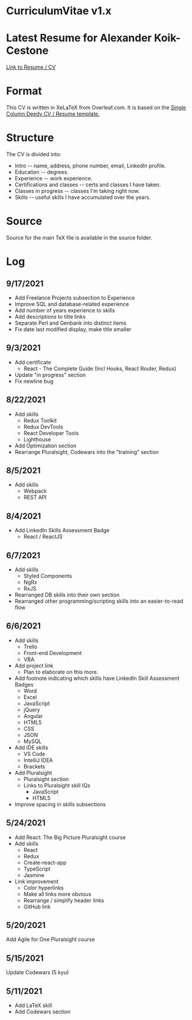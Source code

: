 # CurriculumVitae v1.x

# Latest Resume for Alexander Koik-Cestone

<a href="/CurriculumVitae/Alexander_Koik-Cestone_resume.pdf">Link to Resume / CV</a>

# Format

This CV is written in XeLaTeX from Overleaf.com. It is based on the <a href="https://www.overleaf.com/latex/templates/single-column-deedy-cv-slash-resume-template/zwyxmkbrfgtz">Single Column Deedy CV / Resume template.</a>

# Structure

The CV is divided into:

- Intro -- name, address, phone number, email, LinkedIn profile.
- Education -- degrees.
- Experience -- work experience.
- Certifications and classes -- certs and classes I have taken.
- Classes in progress -- classes I'm taking right now.
- Skills -- useful skills I have accumulated over the years.

# Source

Source for the main TeX file is available in the source folder.

# Log

## 9/17/2021
- Add Freelance Projects subsection to Experience
- Improve SQL and database-related experience
- Add number of years experience to skills
- Add descriptions to title links
- Separate Perl and Genbank into distinct items
- Fix date last modified display, make title smaller

## 9/3/2021

- Add certificate
  - React - The Complete Guide (Incl Hooks, React Router, Redux)
- Update "in progress" section
- Fix newline bug

## 8/22/2021

- Add skills
  - Redux Toolkit
  - Redux DevTools
  - React Developer Tools
  - Lighthouse
- Add Optimization section
- Rearrange Pluralsight, Codewars into the "training" section

## 8/5/2021

- Add skills
  - Webpack
  - REST API

## 8/4/2021

- Add LinkedIn Skills Assessment Badge
  - React / ReactJS

## 6/7/2021

- Add skills
  - Styled Components
  - NgRx
  - RxJS
- Rearranged DB skills into their own section
- Rearranged other programming/scripting skills into an easier-to-read flow

## 6/6/2021

- Add skills
  - Trello
  - Front-end Development
  - VBA
- Add project link
  - Plan to elaborate on this more.
- Add footnote indicating which skills have LinkedIn Skill Assessment Badges
  - Word
  - Excel
  - JavaScript
  - jQuery
  - Angular
  - HTML5
  - CSS
  - JSON
  - MySQL
- Add IDE skills
  - VS Code
  - IntelliJ IDEA
  - Brackets
- Add Pluralsight
  - Pluralsight section
  - Links to Pluralsight skill IQs
    - JavaScript
    - HTML5
- Improve spacing in skills subsections

## 5/24/2021

- Add React: The Big Picture Pluralsight course
- Add skills
  - React
  - Redux
  - Create-react-app
  - TypeScript
  - Jasmine
- Link improvement
  - Color hyperlinks
  - Make all links more obvious
  - Rearrange / simplify header links
  - GitHub link

## 5/20/2021

Add Agile for One Pluralsight course

## 5/15/2021

Update Codewars (5 kyu)

## 5/11/2021

- Add LaTeX skill
- Add Codewars section
